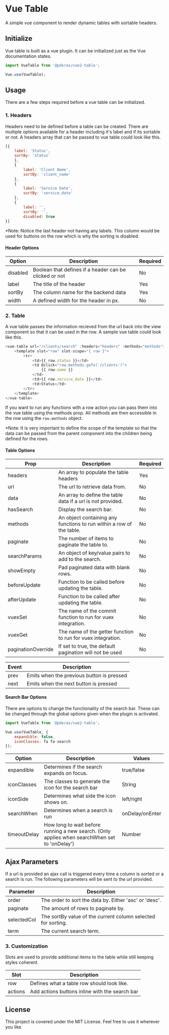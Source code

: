 # Vue Table
A simple vue component to render dynamic tables with sortable headers.

## Initialize
Vue table is built as a vue plugin. It can be initialized just as the Vue documentation states.

```javascript
import VueTable from '@pderas/vue2-table';

Vue.use(VueTable);
```

## Usage
There are a few steps required before a vue table can be initialized.

### 1. Headers
Headers need to be defined before a table can be created. There are multiple options available for a header including it's label and if its sortable or not. A headers array that can be passed to vue table could look like this.

```javascript
[{
    label: 'Status',
    sortBy: 'status'
    },
    {
        label: 'Client Name',
        sortBy: 'client_name'
    },
    {
        label: 'Service Date',
        sortBy: 'service_date'
    },
    {
        label: '',
        sortBy: '',
        disabled: true
}]
```
*Note: Notice the last header not having any labels. This column would be used for buttons on the row which is why the sorting is disabled.

#### Header Options

| Option   | Description                                                   | Required                                |
|----------|---------------------------------------------------------------|-----------------------------------------|
| disabled | Boolean that defines if a header can be clicked or not        | No                                      |
| label    | The title of the header                                       | Yes                                     |
| sortBy   | The column name for the backend data                          | Yes                                     |
| width    | A defined width for the header in px.                         | No                                      |

### 2. Table
A vue table passes the information recieved from the url back into the view component so that it can be used in the row. A sample vue table could look like this.
```javascript
<vue-table url="/clients/search" :headers="headers" :methods="methods">
    <template slot="row" slot-scope="{ row }">
        <tr>
            <td>{{ row.status }}</td>
            <td @click="row.methods.goTo('/clients')">
                {{ row.name }}
            </td>
            <td>{{ row.service_date }}</td>
            <td>Status</td>
        </tr>
    </template>
</vue-table>
```

If you want to run any functions with a row action you can pass them into the vue table using the methods prop. All methods are then accessible in the row using the `row.methods` object.

*Note: It is very important to define the scope of the template so that the data can be passed from the parent component into the children being defined for the rows.

#### Table Options
| Prop         | Description                                                          | Required |
|--------------|----------------------------------------------------------------------|----------|
| headers      | An array to populate the table headers                               | Yes      |
| url          | The url to retrieve data from.                                       | No       |
| data         | An array to define the table data if a url is not provided.          | No       |
| hasSearch    | Display the search bar.                                              | No       |
| methods      | An object containing any functions to run within a row of the table. | No       |
| paginate     | The number of items to paginate the table to.                        | No       |
| searchParams | An object of key/value pairs to add to the search.                   | No       |
| showEmpty    | Pad paginated data with blank rows.                                  | No       |
| beforeUpdate | Function to be called before updating the table.                     | No       |
| afterUpdate  | Function to be called after updating the table.                      | No       |
| vuexSet      | The name of the commit function to run for vuex integration.         | No       |
| vuexGet      | The name of the getter function to run for vuex integration.         | No       |
| paginationOverride | If set to true, the default pagination will not be used        | No       |

| Event        | Description                                                                     |
|--------------|---------------------------------------------------------------------------------|
| prev         | Emits when the previous button is pressed                                       |
| next         | Emits when the next button is pressed                                           |

#### Search Bar Options
There are options to change the functionality of the search bar. These can be changed through the global options given when the plugin is activated.

```javascript
import VueTable from '@pderas/vue2-table';

Vue.use(VueTable, {
    expandible: false,
    iconClasses: fa fa-search
});
```

| Option       | Description                                                          | Values   |
|--------------|----------------------------------------------------------------------|----------|
| expandible   | Determines if the search expands on focus.                           | true/false       |
| iconClasses  | The classes to generate the icon for the search bar                  | String   |
| iconSide     | Determines what side the icon shows on.                              | left/right       |
| searchWhen   | Determines when a search is run                                      | onDelay/onEnter      |
| timeoutDelay | How long to wait before running a new search. (Only applies when searchWhen set to 'onDelay') | Number       |

## Ajax Parameters
If a url is provided an ajax call is triggered every time a column is sorted or a search is run. The following parameters will be sent to the url provided.

| Parameter   | Description                                                  |
|-------------|--------------------------------------------------------------|
| order       | The order to sort the data by. Either 'asc' or 'desc'.       |
| paginate    | The amount of rows to paginate by.                           |
| selectedCol | The sortBy value of the current column selected for sorting. |
| term        | The current search term.                                     |

### 3. Customization
Slots are used to provide additional items to the table while still keeping styles coherent.

| Slot    | Description                                      |
|---------|--------------------------------------------------|
| row     | Defines what a table row should look like.       |
| actions | Add actions buttons inline with the search bar   |

## License
This project is covered under the MIT License. Feel free to use it wherever you like.